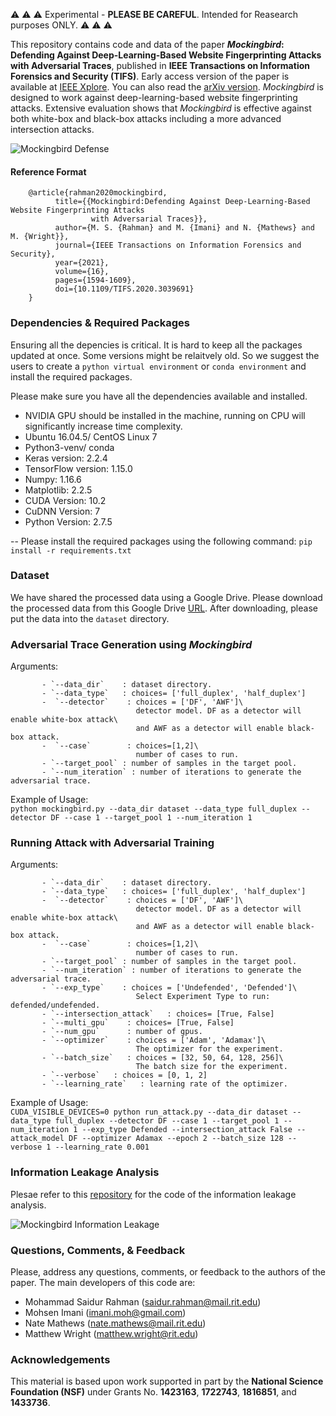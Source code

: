 

:warning: :warning: :warning: Experimental - **PLEASE BE CAREFUL**. Intended for Reasearch purposes ONLY. :warning: :warning: :warning:

This repository contains code and data of the paper ***Mockingbird*: Defending Against Deep-Learning-Based Website Fingerprinting Attacks with Adversarial Traces**, published in **IEEE Transactions on Information Forensics and Security (TIFS)**. Early access version of the paper is available at [IEEE Xplore](https://ieeexplore.ieee.org/document/9265277). You can also read the [arXiv version](https://arxiv.org/abs/1902.06626). *Mockingbird* is designed to work against deep-learning-based website fingerprinting attacks. Extensive evaluation shows that *Mockingbird* is effective against both white-box and black-box attacks including a more advanced intersection attacks.

![Mockingbird Defense](./repo_images/mockingbird_arc.jpeg)


#### Reference Format
```
    @article{rahman2020mockingbird,
          title={{Mockingbird:Defending Against Deep-Learning-Based Website Fingerprinting Attacks
                  with Adversarial Traces}}, 
          author={M. S. {Rahman} and M. {Imani} and N. {Mathews} and M. {Wright}},
          journal={IEEE Transactions on Information Forensics and Security},      
          year={2021},
		  volume={16},
		  pages={1594-1609},
          doi={10.1109/TIFS.2020.3039691}
    }
```

### Dependencies & Required Packages
Ensuring all the depencies is critical. It is hard to keep all the packages updated at once. Some versions might be relaitvely old.
So we suggest the users to create a `python virtual environment` or `conda environment` and install the required packages.

Please make sure you have all the dependencies available and installed.

- NVIDIA GPU should be installed in the machine, running on CPU will significantly increase time complexity.
- Ubuntu 16.04.5/ CentOS Linux 7 
- Python3-venv/ conda
- Keras version: 2.2.4
- TensorFlow version: 1.15.0
- Numpy: 1.16.6
- Matplotlib: 2.2.5
- CUDA Version: 10.2 
- CuDNN Version: 7 
- Python Version: 2.7.5

-- Please install the required packages using the following command:
`pip install -r requirements.txt`

### Dataset
We have shared the processed data using a Google Drive. Please download the processed data from this Google Drive [URL](https://drive.google.com/drive/folders/10rdGknCtp6KF75DXRTvS-mle4wj9Q_vD?usp=sharing).
After downloading, please put the data into the `dataset` directory.


### Adversarial Trace Generation using *Mockingbird*
Arguments:

           - `--data_dir`    : dataset directory.
           - `--data_type`   : choices= ['full_duplex', 'half_duplex']
           -  `--detector`    : choices = ['DF', 'AWF']\
                                detector model. DF as a detector will enable white-box attack\
                                and AWF as a detector will enable black-box attack.
           -  `--case`        : choices=[1,2]\
                                number of cases to run.
           - `--target_pool` : number of samples in the target pool.
           - `--num_iteration` : number of iterations to generate the adversarial trace.
      
                
Example of Usage:\
    ```
    python mockingbird.py --data_dir dataset --data_type full_duplex --detector DF --case 1 --target_pool 1 --num_iteration 1
    ```

### Running Attack with Adversarial Training
Arguments:

           - `--data_dir`    : dataset directory.
           - `--data_type`   : choices= ['full_duplex', 'half_duplex']
           -  `--detector`    : choices = ['DF', 'AWF']\
                                detector model. DF as a detector will enable white-box attack\
                                and AWF as a detector will enable black-box attack.
           -  `--case`        : choices=[1,2]\
                                number of cases to run.
           - `--target_pool` : number of samples in the target pool.
           - `--num_iteration` : number of iterations to generate the adversarial trace.
           - `--exp_type`    : choices = ['Undefended', 'Defended']\
                                Select Experiment Type to run: defended/undefended.
           - `--intersection_attack`   : choices= [True, False]
           - `--multi_gpu`    : choices= [True, False]
           - `--num_gpu`      : number of gpus.
           - `--optimizer`    : choices = ['Adam', 'Adamax']\
                                The optimizer for the experiment.
           - `--batch_size`   : choices = [32, 50, 64, 128, 256]\
                                The batch size for the experiment.
           - `--verbose`   : choices = [0, 1, 2]
           - `--learning_rate`   : learning rate of the optimizer.
      

Example of Usage:\
    ```
     CUDA_VISIBLE_DEVICES=0 python run_attack.py --data_dir dataset --data_type full_duplex --detector DF --case 1 --target_pool 1 --num_iteration 1 --exp_type Defended --intersection_attack False --attack_model DF --optimizer Adamax --epoch 2 --batch_size 128 --verbose 1 --learning_rate 0.001
    ```


### Information Leakage Analysis
Plesae refer to this [repository](https://github.com/notem/reWeFDE) for the code of the information leakage analysis.

![Mockingbird Information Leakage](./repo_images/infoleak.png)


### Questions, Comments, & Feedback
Please, address any questions, comments, or feedback to the authors of the paper.
The main developers of this code are:
 
* Mohammad Saidur Rahman ([saidur.rahman@mail.rit.edu](mailto:saidur.rahman@mail.rit.edu)) 
* Mohsen Imani ([imani.moh@gmail.com](mailto:imani.moh@gmail.com))
* Nate Mathews ([nate.mathews@mail.rit.edu](mailto:nate.mathews@mail.rit.edu))
* Matthew Wright ([matthew.wright@rit.edu](mailto:matthew.wright@rit.edu))


### Acknowledgements
This material is based upon work supported in part by the **National Science Foundation (NSF)** under Grants No. **1423163**, **1722743**, **1816851**, and **1433736**.
